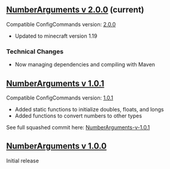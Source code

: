 ## [NumberArguments v 2.0.0](/Releases/NumberArguments-2.0.0.jar) (current)
Compatible ConfigCommands version: [2.0.0](https://github.com/willkroboth/ConfigCommands/blob/main/Releases/ConfigCommands-2.0.0.jar)
- Updated to minecraft version 1.19

### Technical Changes
- Now managing dependencies and compiling with Maven

## [NumberArguments v 1.0.1](/Releases/NumberArguments-1.0.1.jar)
Compatible ConfigCommands version: [1.0.1](https://github.com/willkroboth/ConfigCommands/blob/main/Releases/ConfigCommands-1.0.1.jar)
- Added static functions to initialize doubles, floats, and longs
- Added functions to convert numbers to other types

See full squashed commit here: [NumberArguments-v-1.0.1](https://github.com/willkroboth/ConfigCommands/commit/d5d54d76d18f92ca25f4333a14588d3631841534)

## [NumberArguments v 1.0.0](/Releases/NumberArguments-1.0.0.jar)
Initial release
